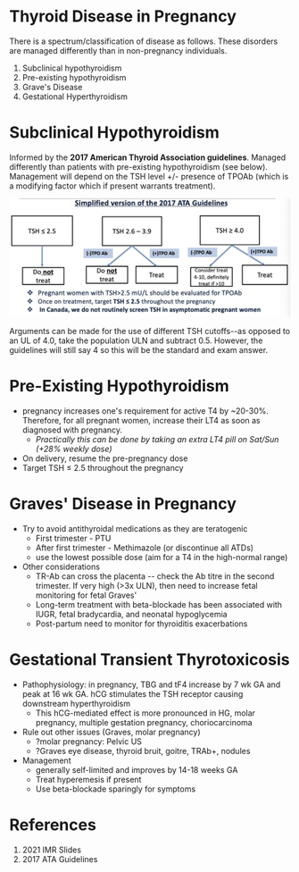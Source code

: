 # Thyroid Disease in Pregnancy
There is a spectrum/classification of disease as follows. These disorders are managed differently than in non-pregnancy individuals.

1. Subclinical hypothyroidism
2. Pre-existing hypothyroidism
3. Grave's Disease
4. Gestational Hyperthyroidism

# Subclinical Hypothyroidism
Informed by the **2017 American Thyroid Association guidelines**. Managed differently than patients with pre-existing hypothyroidism (see below). Management will depend on the TSH level +/- presence of TPOAb (which is a modifying factor which if present warrants treatment).

![](_attachments/Pasted%20image%2020230121164524.png)

Arguments can be made for the use of different TSH cutoffs--as opposed to an UL of 4.0, take the population ULN and subtract 0.5. However, the guidelines will still say 4 so this will be the standard and exam answer.

# Pre-Existing Hypothyroidism
- pregnancy increases one's requirement for active T4 by ~20-30%. Therefore, for all pregnant women, increase their LT4 as soon as diagnosed with pregnancy.
	- *Practically this can be done by taking an extra LT4 pill on Sat/Sun (+28% weekly dose)*
- On delivery, resume the pre-pregnancy dose
- Target TSH ≤ 2.5 throughout the pregnancy

# Graves' Disease in Pregnancy
- Try to avoid antithyroidal medications as they are teratogenic
	- First trimester - PTU
	- After first trimester - Methimazole (or discontinue all ATDs)
	- use the lowest possible dose (aim for a T4 in the high-normal range)
- Other considerations
	- TR-Ab can cross the placenta -- check the Ab titre in the second trimester. If very high (>3x ULN), then need to increase fetal monitoring for fetal Graves'
	- Long-term treatment with beta-blockade has been associated with IUGR, fetal bradycardia, and neonatal hypoglycemia
	- Post-partum need to monitor for thyroiditis exacerbations

# Gestational Transient Thyrotoxicosis
- Pathophysiology: in pregnancy, TBG and tF4 increase by 7 wk GA and peak at 16 wk GA. hCG stimulates the TSH receptor causing downstream hyperthyroidism
	- This hCG-mediated effect is more pronounced in HG, molar pregnancy, multiple gestation pregnancy, choriocarcinoma
- Rule out other issues (Graves, molar pregnancy)
	- ?molar pregnancy: Pelvic US
	- ?Graves eye disease, thyroid bruit, goitre, TRAb+, nodules
- Management
	- generally self-limited and improves by 14-18 weeks GA
	- Treat hyperemesis if present
	- Use beta-blockade sparingly for symptoms

# References
1. 2021 IMR Slides
2. 2017 ATA Guidelines